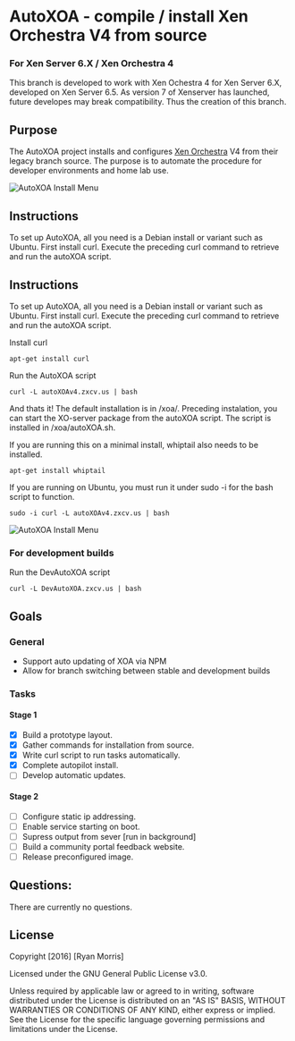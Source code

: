# AutoXOA - compile / install Xen Orchestra V4 from source

### For Xen Server 6.X / Xen Orchestra 4

This branch is developed to work with Xen Ochestra 4 for Xen Server 6.X, developed on Xen Server 6.5. As version 7 of Xenserver has launched, future developes may break compatibility. Thus the creation of this branch.

## Purpose

The AutoXOA project installs and configures [Xen Orchestra](https://xen-orchestra.com/#!/) V4 from their legacy branch source. The purpose is to automate the procedure for developer environments and home lab use.

![AutoXOA Install Menu](https://raw.githubusercontent.com/hackmods/autoXOA/master/images/InstallMenu.png)

## Instructions

To set up AutoXOA, all you need is a Debian install or variant such as Ubuntu. First install curl. Execute the preceding curl command to retrieve and run the autoXOA script.

## Instructions

To set up AutoXOA, all you need is a Debian install or variant such as Ubuntu. First install curl. Execute the preceding curl command to retrieve and run the autoXOA script.

Install curl
```
apt-get install curl
```

Run the AutoXOA script
```
curl -L autoXOAv4.zxcv.us | bash
```

And thats it! The default installation is in /xoa/. Preceding instalation, you can start the XO-server package from the autoXOA script. The script is installed in /xoa/autoXOA.sh.


If you are running this on a minimal install, whiptail also needs to be installed.
```
apt-get install whiptail
```

If you are running on Ubuntu, you must run it under sudo -i for the bash script to function.
```
sudo -i curl -L autoXOAv4.zxcv.us | bash
```

![AutoXOA Install Menu](https://raw.githubusercontent.com/hackmods/autoXOA/master/images/startXOA.PNG)


### For development builds

Run the DevAutoXOA script
```
curl -L DevAutoXOA.zxcv.us | bash
```

## Goals
### General
* Support auto updating of XOA via NPM
* Allow for branch switching between stable and development builds

### Tasks

#### Stage 1
- [x] Build a prototype layout. 
- [x] Gather commands for installation from source.
- [x] Write curl script to run tasks automatically.
- [x] Complete autopilot install.
- [ ] Develop automatic updates.

#### Stage 2
- [ ] Configure static ip addressing.
- [ ] Enable service starting on boot.
- [ ] Supress output from sever [run in  background]
- [ ] Build a community portal feedback website.
- [ ] Release preconfigured image.

## Questions:

There are currently no questions.

## License
Copyright [2016] [Ryan Morris]

Licensed under the GNU General Public License v3.0.

Unless required by applicable law or agreed to in writing, software distributed under the License is distributed on an "AS IS" BASIS, WITHOUT WARRANTIES OR CONDITIONS OF ANY KIND, either  express or implied. See the License for the specific language governing permissions and limitations under the License.
